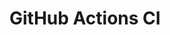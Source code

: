 # GitHub Actions CI

































































































































































































































































































































































































































































































































































































































































































































































































































































































































































































































































































































































































































































































































































































































































































































































































































































































































































































































































































































































































































































































































































































































































































































































































































































































































































































































































































































































































































































































































































































































